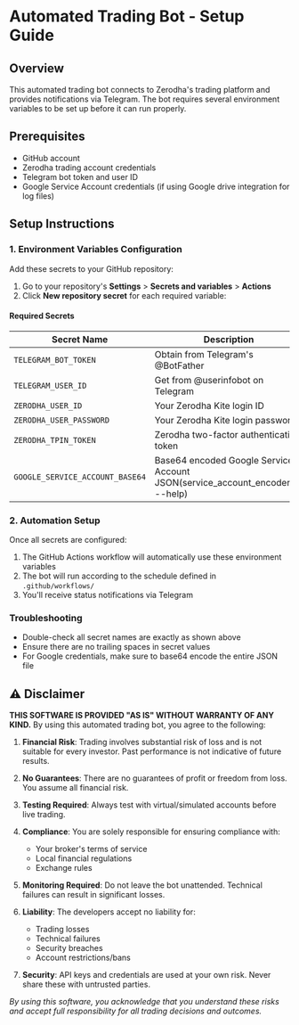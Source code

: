 # Automated Trading Bot - Setup Guide

## Overview

This automated trading bot connects to Zerodha's trading platform and provides notifications via Telegram. The bot requires several environment variables to be set up before it can run properly.

## Prerequisites

- GitHub account
- Zerodha trading account credentials
- Telegram bot token and user ID
- Google Service Account credentials (if using Google drive integration for log files)

## Setup Instructions

### 1. Environment Variables Configuration

Add these secrets to your GitHub repository:

1. Go to your repository's **Settings** > **Secrets and variables** > **Actions**
2. Click **New repository secret** for each required variable:

#### Required Secrets

| Secret Name                     | Description                                                                    |
|---------------------------------|--------------------------------------------------------------------------------|
| `TELEGRAM_BOT_TOKEN`            | Obtain from Telegram's @BotFather                                              |
| `TELEGRAM_USER_ID`              | Get from @userinfobot on Telegram                                              |
| `ZERODHA_USER_ID`               | Your Zerodha Kite login ID                                                     |
| `ZERODHA_USER_PASSWORD`         | Your Zerodha Kite login password                                               |
| `ZERODHA_TPIN_TOKEN`            | Zerodha two-factor authentication token                                        |
| `GOOGLE_SERVICE_ACCOUNT_BASE64` | Base64 encoded Google Service Account JSON(service_account_encoder.py --help)  |

### 2. Automation Setup

Once all secrets are configured:

1. The GitHub Actions workflow will automatically use these environment variables
2. The bot will run according to the schedule defined in `.github/workflows/`
3. You'll receive status notifications via Telegram

### Troubleshooting

- Double-check all secret names are exactly as shown above
- Ensure there are no trailing spaces in secret values
- For Google credentials, make sure to base64 encode the entire JSON file
  
## ⚠️ Disclaimer

**THIS SOFTWARE IS PROVIDED "AS IS" WITHOUT WARRANTY OF ANY KIND.** By using this automated trading bot, you agree to the following:

1. **Financial Risk**: Trading involves substantial risk of loss and is not suitable for every investor. Past performance is not indicative of future results.

2. **No Guarantees**: There are no guarantees of profit or freedom from loss. You assume all financial risk.

3. **Testing Required**: Always test with virtual/simulated accounts before live trading.

4. **Compliance**: You are solely responsible for ensuring compliance with:
   - Your broker's terms of service
   - Local financial regulations
   - Exchange rules

5. **Monitoring Required**: Do not leave the bot unattended. Technical failures can result in significant losses.

6. **Liability**: The developers accept no liability for:
   - Trading losses
   - Technical failures
   - Security breaches
   - Account restrictions/bans

7. **Security**: API keys and credentials are used at your own risk. Never share these with untrusted parties.

*By using this software, you acknowledge that you understand these risks and accept full responsibility for all trading decisions and outcomes.*

